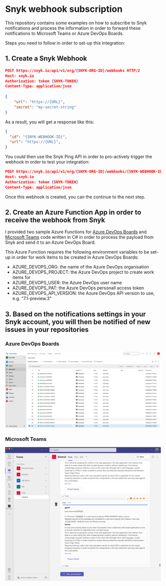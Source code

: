 # Snyk webhook subscription

This repository contains some examples on how to subscribe to Snyk notifications and process the information in order to forward these notifications to Microsoft Teams or Azure DevOps Boards.

Steps you need to follow in order to set-up this integration:

## 1. Create a Snyk Webhook

```json
POST https://snyk.io/api/v1/org/{SNYK-ORG-ID}/webhooks HTTP/2
Host: snyk.io
Authorization: token {SNYK-TOKEN}
Content-Type: application/json

{
    "url": "https://{URL}",
    "secret": "my-secret-string"
}
```

As a result, you will get a response like this:

```json
{
  "id": "{SNYK-WEBHOOK-ID}",
  "url": "https://{URL}",
}
```

You could then use the Snyk Ping API in order to pro-actively trigger the webhook in order to test your integration:

```json
POST https://snyk.io/api/v1/org/{SNYK-ORG-ID}/webhooks/{SNYK-WEBHOOK-ID}/ping HTTP/2
Host: snyk.io
Authorization: token {SNYK-TOKEN}
Content-Type: application/json
```

Once this webhook is created, you can the continue to the next step.

## 2. Create an Azure Function App in order to receive the webhook from Snyk

I provided two sample Azure Functions for [Azure DevOps Boards](azure-function-azure-boards.cs) and [Microsoft Teams](azure-function-microsoft-teams.cs) code written in C# in order to process the payload from Snyk and send it to an Azure DevOps Board.

This Azure Function requires the following environment variables to be set-up in order for work items to be created in Azure DevOps Boards:

- AZURE_DEVOPS_ORG: the name of the Azure DevOps organisation
- AZURE_DEVOPS_PROJECT: the Azure DevOps project to create work items for
- AZURE_DEVOPS_USER: the Azure DevOps user name
- AZURE_DEVOPS_PAT: the Azure DevOps personall access token
- AZURE_DEVOPS_API_VERSION: the Azure DevOps API version to use, e.g. "7.1-preview.3"

## 3. Based on the notifications settings in your Snyk account, you will then be notified of new issues in your repositories

### Azure DevOps Boards
![](/azure-devops.boards.png)

### Microsoft Teams
![](/microsoft-teams.png)